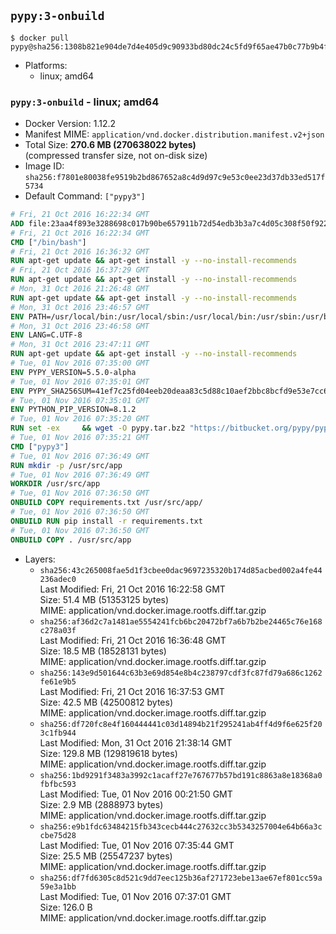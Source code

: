 ## `pypy:3-onbuild`

```console
$ docker pull pypy@sha256:1308b821e904de7d4e405d9c90933bd80dc24c5fd9f65ae47b0c77b9b4fcb3a8
```

-	Platforms:
	-	linux; amd64

### `pypy:3-onbuild` - linux; amd64

-	Docker Version: 1.12.2
-	Manifest MIME: `application/vnd.docker.distribution.manifest.v2+json`
-	Total Size: **270.6 MB (270638022 bytes)**  
	(compressed transfer size, not on-disk size)
-	Image ID: `sha256:f7801e80038fe9519b2bd867652a8c4d9d97c9e53c0ee23d37db33ed517f5734`
-	Default Command: `["pypy3"]`

```dockerfile
# Fri, 21 Oct 2016 16:22:34 GMT
ADD file:23aa4f893e3288698c017b90be657911b72d54edb3b3a7c4d05c308f50f9228f in / 
# Fri, 21 Oct 2016 16:22:34 GMT
CMD ["/bin/bash"]
# Fri, 21 Oct 2016 16:36:32 GMT
RUN apt-get update && apt-get install -y --no-install-recommends 		ca-certificates 		curl 		wget 	&& rm -rf /var/lib/apt/lists/*
# Fri, 21 Oct 2016 16:37:29 GMT
RUN apt-get update && apt-get install -y --no-install-recommends 		bzr 		git 		mercurial 		openssh-client 		subversion 				procps 	&& rm -rf /var/lib/apt/lists/*
# Mon, 31 Oct 2016 21:26:48 GMT
RUN apt-get update && apt-get install -y --no-install-recommends 		autoconf 		automake 		bzip2 		file 		g++ 		gcc 		imagemagick 		libbz2-dev 		libc6-dev 		libcurl4-openssl-dev 		libdb-dev 		libevent-dev 		libffi-dev 		libgdbm-dev 		libgeoip-dev 		libglib2.0-dev 		libjpeg-dev 		libkrb5-dev 		liblzma-dev 		libmagickcore-dev 		libmagickwand-dev 		libmysqlclient-dev 		libncurses-dev 		libpng-dev 		libpq-dev 		libreadline-dev 		libsqlite3-dev 		libssl-dev 		libtool 		libwebp-dev 		libxml2-dev 		libxslt-dev 		libyaml-dev 		make 		patch 		xz-utils 		zlib1g-dev 	&& rm -rf /var/lib/apt/lists/*
# Mon, 31 Oct 2016 23:46:57 GMT
ENV PATH=/usr/local/bin:/usr/local/sbin:/usr/local/bin:/usr/sbin:/usr/bin:/sbin:/bin
# Mon, 31 Oct 2016 23:46:58 GMT
ENV LANG=C.UTF-8
# Mon, 31 Oct 2016 23:47:11 GMT
RUN apt-get update && apt-get install -y --no-install-recommends 		tcl 		tk 	&& rm -rf /var/lib/apt/lists/*
# Tue, 01 Nov 2016 07:35:00 GMT
ENV PYPY_VERSION=5.5.0-alpha
# Tue, 01 Nov 2016 07:35:01 GMT
ENV PYPY_SHA256SUM=41ef7c25fd04eeb20deaa83c5d88c10aef2bbc8bcfd9e53e7cc61136220861cc
# Tue, 01 Nov 2016 07:35:01 GMT
ENV PYTHON_PIP_VERSION=8.1.2
# Tue, 01 Nov 2016 07:35:20 GMT
RUN set -ex 	&& wget -O pypy.tar.bz2 "https://bitbucket.org/pypy/pypy/downloads/pypy3.3-v${PYPY_VERSION}-linux64.tar.bz2" 	&& echo "$PYPY_SHA256SUM  pypy.tar.bz2" | sha256sum -c 	&& tar -xjC /usr/local --strip-components=1 -f pypy.tar.bz2 	&& rm pypy.tar.bz2 		&& if [ ! -e /usr/local/bin/pip3 ]; then : 		&& wget -O /tmp/get-pip.py 'https://bootstrap.pypa.io/get-pip.py' 		&& pypy3 /tmp/get-pip.py "pip==$PYTHON_PIP_VERSION" 		&& rm /tmp/get-pip.py 	; fi 	&& pip3 install --no-cache-dir --upgrade --force-reinstall "pip==$PYTHON_PIP_VERSION" 	&& [ "$(pip list |tac|tac| awk -F '[ ()]+' '$1 == "pip" { print $2; exit }')" = "$PYTHON_PIP_VERSION" ] 		&& rm -rf ~/.cache
# Tue, 01 Nov 2016 07:35:21 GMT
CMD ["pypy3"]
# Tue, 01 Nov 2016 07:36:49 GMT
RUN mkdir -p /usr/src/app
# Tue, 01 Nov 2016 07:36:49 GMT
WORKDIR /usr/src/app
# Tue, 01 Nov 2016 07:36:50 GMT
ONBUILD COPY requirements.txt /usr/src/app/
# Tue, 01 Nov 2016 07:36:50 GMT
ONBUILD RUN pip install -r requirements.txt
# Tue, 01 Nov 2016 07:36:50 GMT
ONBUILD COPY . /usr/src/app
```

-	Layers:
	-	`sha256:43c265008fae5d1f3cbee0dac9697235320b174d85acbed002a4fe44236adec0`  
		Last Modified: Fri, 21 Oct 2016 16:22:58 GMT  
		Size: 51.4 MB (51353125 bytes)  
		MIME: application/vnd.docker.image.rootfs.diff.tar.gzip
	-	`sha256:af36d2c7a1481ae5554241fcb6bc20472bf7a6b7b2be24465c76e168c278a03f`  
		Last Modified: Fri, 21 Oct 2016 16:36:48 GMT  
		Size: 18.5 MB (18528131 bytes)  
		MIME: application/vnd.docker.image.rootfs.diff.tar.gzip
	-	`sha256:143e9d501644c63b3e69d854e8b4c238797cdf3fc87fd79a686c1262fe61e9b5`  
		Last Modified: Fri, 21 Oct 2016 16:37:53 GMT  
		Size: 42.5 MB (42500812 bytes)  
		MIME: application/vnd.docker.image.rootfs.diff.tar.gzip
	-	`sha256:df720fc8e4f160444441c03d14894b21f295241ab4ff4d9f6e625f203c1fb944`  
		Last Modified: Mon, 31 Oct 2016 21:38:14 GMT  
		Size: 129.8 MB (129819618 bytes)  
		MIME: application/vnd.docker.image.rootfs.diff.tar.gzip
	-	`sha256:1bd9291f3483a3992c1acaff27e767677b57bd191c8863a8e18368a0fbfbc593`  
		Last Modified: Tue, 01 Nov 2016 00:21:50 GMT  
		Size: 2.9 MB (2888973 bytes)  
		MIME: application/vnd.docker.image.rootfs.diff.tar.gzip
	-	`sha256:e9b1fdc63484215fb343cecb444c27632cc3b5343257004e64b66a3ccbe75d28`  
		Last Modified: Tue, 01 Nov 2016 07:35:44 GMT  
		Size: 25.5 MB (25547237 bytes)  
		MIME: application/vnd.docker.image.rootfs.diff.tar.gzip
	-	`sha256:df7fd6305c8d521c9dd7eec125b36af271723ebe13ae67ef801cc59a59e3a1bb`  
		Last Modified: Tue, 01 Nov 2016 07:37:01 GMT  
		Size: 126.0 B  
		MIME: application/vnd.docker.image.rootfs.diff.tar.gzip
